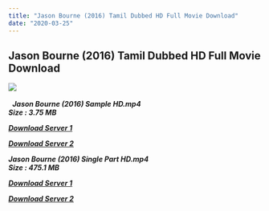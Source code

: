 ```yaml
---
title: "Jason Bourne (2016) Tamil Dubbed HD Full Movie Download"
date: "2020-03-25"
---
```


## Jason Bourne (2016) Tamil Dubbed HD Full Movie Download

![](https://images.moviebuff.com/69363750-aa5a-4411-96b4-697db57fb98a?w=1000) 

  _**Jason Bourne (2016) Sample HD.mp4  
Size : 3.75 MB**_

[_**Download Server 1**_](http://du.wetransfer.vip/files/Tamil{fd620c6e78cfff08ebfb4d2d3131a235617ba7e0206610644c5f25f325d4dc51}20Dubbed{fd620c6e78cfff08ebfb4d2d3131a235617ba7e0206610644c5f25f325d4dc51}20Movies/Tamil{fd620c6e78cfff08ebfb4d2d3131a235617ba7e0206610644c5f25f325d4dc51}20Dubbed{fd620c6e78cfff08ebfb4d2d3131a235617ba7e0206610644c5f25f325d4dc51}20Collections/The{fd620c6e78cfff08ebfb4d2d3131a235617ba7e0206610644c5f25f325d4dc51}20Bourne{fd620c6e78cfff08ebfb4d2d3131a235617ba7e0206610644c5f25f325d4dc51}20Pentalogy{fd620c6e78cfff08ebfb4d2d3131a235617ba7e0206610644c5f25f325d4dc51}20Collections/Jason{fd620c6e78cfff08ebfb4d2d3131a235617ba7e0206610644c5f25f325d4dc51}20Bourne{fd620c6e78cfff08ebfb4d2d3131a235617ba7e0206610644c5f25f325d4dc51}20(2016)/Jason{fd620c6e78cfff08ebfb4d2d3131a235617ba7e0206610644c5f25f325d4dc51}20Bourne{fd620c6e78cfff08ebfb4d2d3131a235617ba7e0206610644c5f25f325d4dc51}20(2016){fd620c6e78cfff08ebfb4d2d3131a235617ba7e0206610644c5f25f325d4dc51}20Sample{fd620c6e78cfff08ebfb4d2d3131a235617ba7e0206610644c5f25f325d4dc51}20HD.mp4)

[_**Download Server 2**_](http://du.wetransfer.vip/files/Tamil{fd620c6e78cfff08ebfb4d2d3131a235617ba7e0206610644c5f25f325d4dc51}20Dubbed{fd620c6e78cfff08ebfb4d2d3131a235617ba7e0206610644c5f25f325d4dc51}20Movies/Tamil{fd620c6e78cfff08ebfb4d2d3131a235617ba7e0206610644c5f25f325d4dc51}20Dubbed{fd620c6e78cfff08ebfb4d2d3131a235617ba7e0206610644c5f25f325d4dc51}20Collections/The{fd620c6e78cfff08ebfb4d2d3131a235617ba7e0206610644c5f25f325d4dc51}20Bourne{fd620c6e78cfff08ebfb4d2d3131a235617ba7e0206610644c5f25f325d4dc51}20Pentalogy{fd620c6e78cfff08ebfb4d2d3131a235617ba7e0206610644c5f25f325d4dc51}20Collections/Jason{fd620c6e78cfff08ebfb4d2d3131a235617ba7e0206610644c5f25f325d4dc51}20Bourne{fd620c6e78cfff08ebfb4d2d3131a235617ba7e0206610644c5f25f325d4dc51}20(2016)/Jason{fd620c6e78cfff08ebfb4d2d3131a235617ba7e0206610644c5f25f325d4dc51}20Bourne{fd620c6e78cfff08ebfb4d2d3131a235617ba7e0206610644c5f25f325d4dc51}20(2016){fd620c6e78cfff08ebfb4d2d3131a235617ba7e0206610644c5f25f325d4dc51}20Sample{fd620c6e78cfff08ebfb4d2d3131a235617ba7e0206610644c5f25f325d4dc51}20HD.mp4)

 _**Jason Bourne (2016) Single Part HD.mp4  
Size : 475.1 MB**_

[_**Download Server 1**_](http://du.wetransfer.vip/files/Tamil{fd620c6e78cfff08ebfb4d2d3131a235617ba7e0206610644c5f25f325d4dc51}20Dubbed{fd620c6e78cfff08ebfb4d2d3131a235617ba7e0206610644c5f25f325d4dc51}20Movies/Tamil{fd620c6e78cfff08ebfb4d2d3131a235617ba7e0206610644c5f25f325d4dc51}20Dubbed{fd620c6e78cfff08ebfb4d2d3131a235617ba7e0206610644c5f25f325d4dc51}20Collections/The{fd620c6e78cfff08ebfb4d2d3131a235617ba7e0206610644c5f25f325d4dc51}20Bourne{fd620c6e78cfff08ebfb4d2d3131a235617ba7e0206610644c5f25f325d4dc51}20Pentalogy{fd620c6e78cfff08ebfb4d2d3131a235617ba7e0206610644c5f25f325d4dc51}20Collections/Jason{fd620c6e78cfff08ebfb4d2d3131a235617ba7e0206610644c5f25f325d4dc51}20Bourne{fd620c6e78cfff08ebfb4d2d3131a235617ba7e0206610644c5f25f325d4dc51}20(2016)/Jason{fd620c6e78cfff08ebfb4d2d3131a235617ba7e0206610644c5f25f325d4dc51}20Bourne{fd620c6e78cfff08ebfb4d2d3131a235617ba7e0206610644c5f25f325d4dc51}20(2016){fd620c6e78cfff08ebfb4d2d3131a235617ba7e0206610644c5f25f325d4dc51}20Single{fd620c6e78cfff08ebfb4d2d3131a235617ba7e0206610644c5f25f325d4dc51}20Part{fd620c6e78cfff08ebfb4d2d3131a235617ba7e0206610644c5f25f325d4dc51}20HD.mp4)

_**[Download Server 2](http://du.wetransfer.vip/files/Tamil{fd620c6e78cfff08ebfb4d2d3131a235617ba7e0206610644c5f25f325d4dc51}20Dubbed{fd620c6e78cfff08ebfb4d2d3131a235617ba7e0206610644c5f25f325d4dc51}20Movies/Tamil{fd620c6e78cfff08ebfb4d2d3131a235617ba7e0206610644c5f25f325d4dc51}20Dubbed{fd620c6e78cfff08ebfb4d2d3131a235617ba7e0206610644c5f25f325d4dc51}20Collections/The{fd620c6e78cfff08ebfb4d2d3131a235617ba7e0206610644c5f25f325d4dc51}20Bourne{fd620c6e78cfff08ebfb4d2d3131a235617ba7e0206610644c5f25f325d4dc51}20Pentalogy{fd620c6e78cfff08ebfb4d2d3131a235617ba7e0206610644c5f25f325d4dc51}20Collections/Jason{fd620c6e78cfff08ebfb4d2d3131a235617ba7e0206610644c5f25f325d4dc51}20Bourne{fd620c6e78cfff08ebfb4d2d3131a235617ba7e0206610644c5f25f325d4dc51}20(2016)/Jason{fd620c6e78cfff08ebfb4d2d3131a235617ba7e0206610644c5f25f325d4dc51}20Bourne{fd620c6e78cfff08ebfb4d2d3131a235617ba7e0206610644c5f25f325d4dc51}20(2016){fd620c6e78cfff08ebfb4d2d3131a235617ba7e0206610644c5f25f325d4dc51}20Single{fd620c6e78cfff08ebfb4d2d3131a235617ba7e0206610644c5f25f325d4dc51}20Part{fd620c6e78cfff08ebfb4d2d3131a235617ba7e0206610644c5f25f325d4dc51}20HD.mp4)**_
